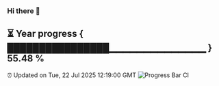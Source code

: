 ### Hi there 👋
⏳ Year progress { ████████████████▁▁▁▁▁▁▁▁▁▁▁▁▁▁ } 55.48 %
---
⏰ Updated on Tue, 22 Jul 2025 12:19:00 GMT
![Progress Bar CI](https://github.com/Moyi321/Moyi321/workflows/Progress%20Bar%20CI/badge.svg)
